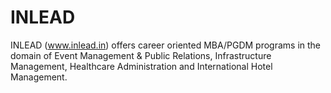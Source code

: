 INLEAD
======

INLEAD (www.inlead.in) offers career oriented MBA/PGDM programs in the domain of Event Management & Public Relations, Infrastructure Management, Healthcare Administration and International Hotel Management.
